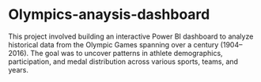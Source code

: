 # Olympics-anaysis-dashboard
This project involved building an interactive Power BI dashboard to analyze historical data from the Olympic Games spanning over a century (1904–2016). The goal was to uncover patterns in athlete demographics, participation, and medal distribution across various sports, teams, and years.

